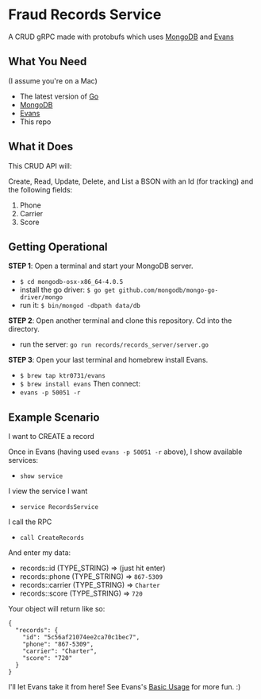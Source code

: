 # Fraud Records Service 

A CRUD gRPC made with protobufs which uses [MongoDB](https://www.mongodb.com/download-center/community) and [Evans](https://github.com/ktr0731/evans)
## What You Need
(I assume you're on a Mac)

- The latest version of [Go](https://golang.org/doc/install#install)
- [MongoDB](https://www.mongodb.com/download-center/community)
- [Evans](https://github.com/ktr0731/evans) 
- This repo

## What it Does

This CRUD API will:

Create, Read, Update, Delete, and List a BSON with an Id (for tracking) and the following fields:
1. Phone
2. Carrier
3. Score

## Getting Operational

**STEP 1**: Open a terminal and start your MongoDB server. 
- `$ cd mongodb-osx-x86_64-4.0.5`
- install the go driver: 
`$ go get github.com/mongodb/mongo-go-driver/mongo`
- run it: 
`$ bin/mongod -dbpath data/db`

**STEP 2**: Open another terminal and clone this repository. Cd into the directory. 
- run the server: `go run records/records_server/server.go`

**STEP 3**: Open your last terminal and homebrew install Evans.
- `$ brew tap ktr0731/evans`
- `$ brew install evans`
Then connect:
- `evans -p 50051 -r`


## Example Scenario
I want to CREATE a record

Once in Evans (having used `evans -p 50051 -r` above), I show available services:
- `show service`

I view the service I want
-  `service RecordsService`

I call the RPC
- `call CreateRecords`

And enter my data:
- records::id (TYPE_STRING) => (just hit enter)
- records::phone (TYPE_STRING) => `867-5309`
- records::carrier (TYPE_STRING) => `Charter`
- records::score (TYPE_STRING) => `720`

Your object will return like so:
```
{
  "records": {
    "id": "5c56af21074ee2ca70c1bec7",
    "phone": "867-5309",
    "carrier": "Charter",
    "score": "720"
  }
}
```


I'll let Evans take it from here! See Evans's [Basic Usage](https://github.com/ktr0731/evans#basic-usage) for more fun. :)
